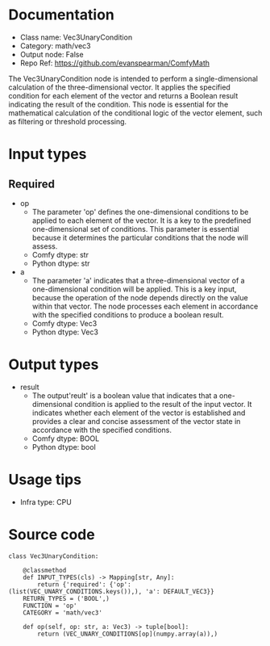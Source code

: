 # Documentation
- Class name: Vec3UnaryCondition
- Category: math/vec3
- Output node: False
- Repo Ref: https://github.com/evanspearman/ComfyMath

The Vec3UnaryCondition node is intended to perform a single-dimensional calculation of the three-dimensional vector. It applies the specified condition for each element of the vector and returns a Boolean result indicating the result of the condition. This node is essential for the mathematical calculation of the conditional logic of the vector element, such as filtering or threshold processing.

# Input types
## Required
- op
    - The parameter 'op' defines the one-dimensional conditions to be applied to each element of the vector. It is a key to the predefined one-dimensional set of conditions. This parameter is essential because it determines the particular conditions that the node will assess.
    - Comfy dtype: str
    - Python dtype: str
- a
    - The parameter 'a' indicates that a three-dimensional vector of a one-dimensional condition will be applied. This is a key input, because the operation of the node depends directly on the value within that vector. The node processes each element in accordance with the specified conditions to produce a boolean result.
    - Comfy dtype: Vec3
    - Python dtype: Vec3

# Output types
- result
    - The output'reult' is a boolean value that indicates that a one-dimensional condition is applied to the result of the input vector. It indicates whether each element of the vector is established and provides a clear and concise assessment of the vector state in accordance with the specified conditions.
    - Comfy dtype: BOOL
    - Python dtype: bool

# Usage tips
- Infra type: CPU

# Source code
```
class Vec3UnaryCondition:

    @classmethod
    def INPUT_TYPES(cls) -> Mapping[str, Any]:
        return {'required': {'op': (list(VEC_UNARY_CONDITIONS.keys()),), 'a': DEFAULT_VEC3}}
    RETURN_TYPES = ('BOOL',)
    FUNCTION = 'op'
    CATEGORY = 'math/vec3'

    def op(self, op: str, a: Vec3) -> tuple[bool]:
        return (VEC_UNARY_CONDITIONS[op](numpy.array(a)),)
```